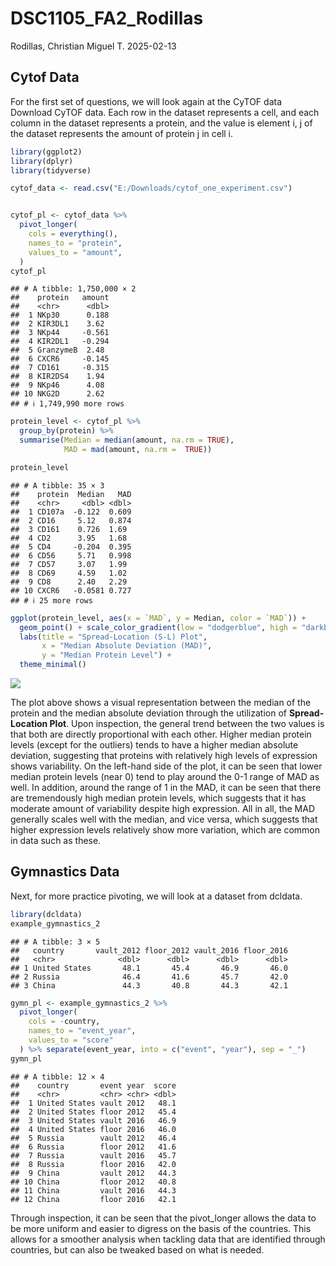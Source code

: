 DSC1105_FA2_Rodillas
================
Rodillas, Christian Miguel T.
2025-02-13

## Cytof Data

For the first set of questions, we will look again at the CyTOF data Download CyTOF data. Each row in the dataset represents a cell, and each column in the dataset represents a protein, and the value is element i, j of the dataset represents the amount of protein j in cell i.

``` r
library(ggplot2)
library(dplyr)
library(tidyverse)
```

``` r
cytof_data <- read.csv("E:/Downloads/cytof_one_experiment.csv")


cytof_pl <- cytof_data %>% 
  pivot_longer(
    cols = everything(),
    names_to = "protein",
    values_to = "amount",
  )
cytof_pl
```

    ## # A tibble: 1,750,000 × 2
    ##    protein   amount
    ##    <chr>      <dbl>
    ##  1 NKp30      0.188
    ##  2 KIR3DL1    3.62 
    ##  3 NKp44     -0.561
    ##  4 KIR2DL1   -0.294
    ##  5 GranzymeB  2.48 
    ##  6 CXCR6     -0.145
    ##  7 CD161     -0.315
    ##  8 KIR2DS4    1.94 
    ##  9 NKp46      4.08 
    ## 10 NKG2D      2.62 
    ## # ℹ 1,749,990 more rows

``` r
protein_level <- cytof_pl %>%
  group_by(protein) %>%
  summarise(Median = median(amount, na.rm = TRUE),
            MAD = mad(amount, na.rm =  TRUE)) 

protein_level
```

    ## # A tibble: 35 × 3
    ##    protein  Median   MAD
    ##    <chr>     <dbl> <dbl>
    ##  1 CD107a  -0.122  0.609
    ##  2 CD16     5.12   0.874
    ##  3 CD161    0.726  1.69 
    ##  4 CD2      3.95   1.68 
    ##  5 CD4     -0.204  0.395
    ##  6 CD56     5.71   0.998
    ##  7 CD57     3.07   1.99 
    ##  8 CD69     4.59   1.02 
    ##  9 CD8      2.40   2.29 
    ## 10 CXCR6   -0.0581 0.727
    ## # ℹ 25 more rows

``` r
ggplot(protein_level, aes(x = `MAD`, y = Median, color = `MAD`)) +
  geom_point() + scale_color_gradient(low = "dodgerblue", high = "darkblue") +
  labs(title = "Spread-Location (S-L) Plot",
       x = "Median Absolute Deviation (MAD)",
       y = "Median Protein Level") +
  theme_minimal()
```

![](DSC1105_FA2_Rodillas_files/figure-gfm/unnamed-chunk-3-1.png)<!-- -->

The plot above shows a visual representation between the median of the
protein and the median absolute deviation through the utilization of
**Spread-Location Plot**. Upon inspection, the general trend between the
two values is that both are directly proportional with each other.
Higher median protein levels (except for the outliers) tends to have a
higher median absolute deviation, suggesting that proteins with
relatively high levels of expression shows variability. On the left-hand
side of the plot, it can be seen that lower median protein levels (near
0) tend to play around the 0-1 range of MAD as well. In addition, around
the range of 1 in the MAD, it can be seen that there are tremendously
high median protein levels, which suggests that it has moderate amount
of variability despite high expression. All in all, the MAD generally
scales well with the median, and vice versa, which suggests that higher
expression levels relatively show more variation, which are common in
data such as these.

## Gymnastics Data

Next, for more practice pivoting, we will look at a dataset from dcldata. 

``` r
library(dcldata)
example_gymnastics_2
```

    ## # A tibble: 3 × 5
    ##   country       vault_2012 floor_2012 vault_2016 floor_2016
    ##   <chr>              <dbl>      <dbl>      <dbl>      <dbl>
    ## 1 United States       48.1       45.4       46.9       46.0
    ## 2 Russia              46.4       41.6       45.7       42.0
    ## 3 China               44.3       40.8       44.3       42.1

``` r
gymn_pl <- example_gymnastics_2 %>%
  pivot_longer(
    cols = -country,  
    names_to = "event_year",  
    values_to = "score" 
  ) %>% separate(event_year, into = c("event", "year"), sep = "_") 
gymn_pl
```

    ## # A tibble: 12 × 4
    ##    country       event year  score
    ##    <chr>         <chr> <chr> <dbl>
    ##  1 United States vault 2012   48.1
    ##  2 United States floor 2012   45.4
    ##  3 United States vault 2016   46.9
    ##  4 United States floor 2016   46.0
    ##  5 Russia        vault 2012   46.4
    ##  6 Russia        floor 2012   41.6
    ##  7 Russia        vault 2016   45.7
    ##  8 Russia        floor 2016   42.0
    ##  9 China         vault 2012   44.3
    ## 10 China         floor 2012   40.8
    ## 11 China         vault 2016   44.3
    ## 12 China         floor 2016   42.1

Through inspection, it can be seen that the pivot_longer allows the data
to be more uniform and easier to digress on the basis of the countries.
This allows for a smoother analysis when tackling data that are
identified through countries, but can also be tweaked based on what is
needed.
